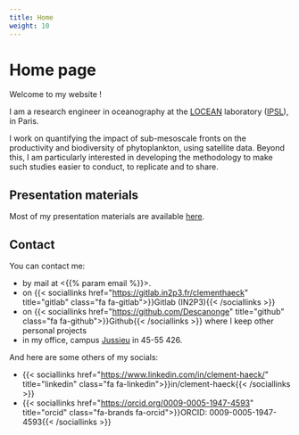 ```yaml
---
title: Home
weight: 10
---
```


# Home page

Welcome to my website !

I am a research engineer in oceanography at the [LOCEAN](https://www.locean.ipsl.fr/en "Laboratoire d'Océanographie et du Climat: Expérimentations et Approches Numériques") laboratory (<a href="https://www.ipsl.fr/en" title="Institut Pierre-Simon Laplace">IPSL</a>), in Paris.

I work on quantifying the impact of sub-mesoscale fronts on the productivity and biodiversity of phytoplankton, using satellite data.
Beyond this, I am particularly interested in developing the methodology to make such studies easier to conduct, to replicate and to share.

## Presentation materials

Most of my presentation materials are available [here](https://cloud.ipsl.fr/index.php/s/93Nd4BHCTSYCCyY).

## Contact

You can contact me:
- by mail at <{{% param email %}}>.
- on {{< sociallinks
    href="https://gitlab.in2p3.fr/clementhaeck"
    title="gitlab"
    class="fa fa-gitlab">}}Gitlab (IN2P3){{< /sociallinks >}}
- on {{< sociallinks
    href="https://github.com/Descanonge"
    title="github"
    class="fa fa-github">}}Github{{< /sociallinks >}} where I keep other personal projects
- in my office, campus [Jussieu](https://www.sorbonne-universite.fr/campus-et-sites#CampusPierreetMarieCurie "campus location") in 45-55 426.

And here are some others of my socials:
- {{< sociallinks
  href="https://www.linkedin.com/in/clement-haeck/"
  title="linkedin"
  class="fa fa-linkedin">}}in/clement-haeck{{< /sociallinks >}}
- {{< sociallinks
  href="https://orcid.org/0009-0005-1947-4593"
  title="orcid"
  class="fa-brands fa-orcid">}}ORCID: 0009-0005-1947-4593{{< /sociallinks >}}
